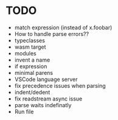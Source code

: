 # TODO

- match expression (instead of x.foobar)
- How to handle parse errors??
- typeclasses
- wasm target
- modules
- invent a name
- if expression
- minimal parens
- VSCode language server
- fix precedence issues when parsing
- indent/dedent
- fix readstream async issue
- parse waits indefinatly
- Run file